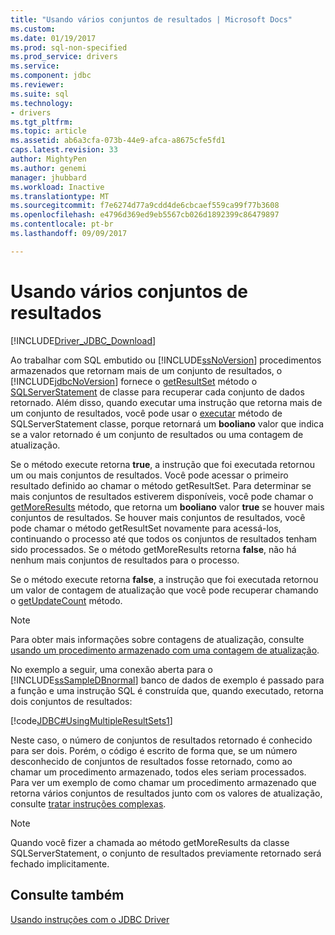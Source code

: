 ```yaml
---
title: "Usando vários conjuntos de resultados | Microsoft Docs"
ms.custom: 
ms.date: 01/19/2017
ms.prod: sql-non-specified
ms.prod_service: drivers
ms.service: 
ms.component: jdbc
ms.reviewer: 
ms.suite: sql
ms.technology:
- drivers
ms.tgt_pltfrm: 
ms.topic: article
ms.assetid: ab6a3cfa-073b-44e9-afca-a8675cfe5fd1
caps.latest.revision: 33
author: MightyPen
ms.author: genemi
manager: jhubbard
ms.workload: Inactive
ms.translationtype: MT
ms.sourcegitcommit: f7e6274d77a9cdd4de6cbcaef559ca99f77b3608
ms.openlocfilehash: e4796d369ed9eb5567cb026d1892399c86479897
ms.contentlocale: pt-br
ms.lasthandoff: 09/09/2017

---
```

# <a name="using-multiple-result-sets"></a>Usando vários conjuntos de resultados
[!INCLUDE[Driver_JDBC_Download](../../includes/driver_jdbc_download.md)]

  Ao trabalhar com SQL embutido ou [!INCLUDE[ssNoVersion](../../includes/ssnoversion_md.md)] procedimentos armazenados que retornam mais de um conjunto de resultados, o [!INCLUDE[jdbcNoVersion](../../includes/jdbcnoversion_md.md)] fornece o [getResultSet](../../connect/jdbc/reference/getresultset-method-sqlserverstatement.md) método o [SQLServerStatement](../../connect/jdbc/reference/sqlserverstatement-class.md) de classe para recuperar cada conjunto de dados retornado. Além disso, quando executar uma instrução que retorna mais de um conjunto de resultados, você pode usar o [executar](../../connect/jdbc/reference/execute-method-sqlserverstatement.md) método de SQLServerStatement classe, porque retornará um **booliano** valor que indica se a valor retornado é um conjunto de resultados ou uma contagem de atualização.  
  
 Se o método execute retorna **true**, a instrução que foi executada retornou um ou mais conjuntos de resultados. Você pode acessar o primeiro resultado definido ao chamar o método getResultSet. Para determinar se mais conjuntos de resultados estiverem disponíveis, você pode chamar o [getMoreResults](../../connect/jdbc/reference/getmoreresults-method-sqlserverstatement.md) método, que retorna um **booliano** valor **true** se houver mais conjuntos de resultados. Se houver mais conjuntos de resultados, você pode chamar o método getResultSet novamente para acessá-los, continuando o processo até que todos os conjuntos de resultados tenham sido processados. Se o método getMoreResults retorna **false**, não há nenhum mais conjuntos de resultados para o processo.  
  
 Se o método execute retorna **false**, a instrução que foi executada retornou um valor de contagem de atualização que você pode recuperar chamando o [getUpdateCount](../../connect/jdbc/reference/getupdatecount-method-sqlserverstatement.md) método.  
  
> [!NOTE]  
>  Para obter mais informações sobre contagens de atualização, consulte [usando um procedimento armazenado com uma contagem de atualização](../../connect/jdbc/using-a-stored-procedure-with-an-update-count.md).  
  
 No exemplo a seguir, uma conexão aberta para o [!INCLUDE[ssSampleDBnormal](../../includes/sssampledbnormal_md.md)] banco de dados de exemplo é passado para a função e uma instrução SQL é construída que, quando executado, retorna dois conjuntos de resultados:  
  
 [!code[JDBC#UsingMultipleResultSets1](../../connect/jdbc/codesnippet/Java/using-multiple-result-sets_1.java)]  
  
 Neste caso, o número de conjuntos de resultados retornado é conhecido para ser dois. Porém, o código é escrito de forma que, se um número desconhecido de conjuntos de resultados fosse retornado, como ao chamar um procedimento armazenado, todos eles seriam processados. Para ver um exemplo de como chamar um procedimento armazenado que retorna vários conjuntos de resultados junto com os valores de atualização, consulte [tratar instruções complexas](../../connect/jdbc/handling-complex-statements.md).  
  
> [!NOTE]  
>  Quando você fizer a chamada ao método getMoreResults da classe SQLServerStatement, o conjunto de resultados previamente retornado será fechado implicitamente.  
  
## <a name="see-also"></a>Consulte também  
 [Usando instruções com o JDBC Driver](../../connect/jdbc/using-statements-with-the-jdbc-driver.md)  
  
  

